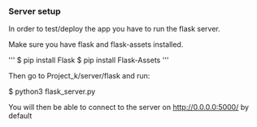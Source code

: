 ### Server setup

In order to test/deploy the app you have to run the flask server.

Make sure you have flask and flask-assets installed.

'''
$ pip install Flask
$ pip install Flask-Assets
'''

Then go to Project_k/server/flask and run:

$ python3 flask_server.py

You will then be able to connect to the server on http://0.0.0.0:5000/ by default
